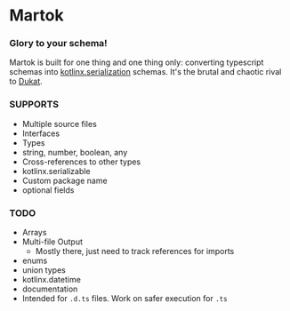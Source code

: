 Martok
==
### Glory to your schema!

Martok is built for one thing and one thing only: 
converting typescript schemas into 
[kotlinx.serialization](https://github.com/Kotlin/kotlinx.serialization) 
schemas. It's the brutal and chaotic rival to 
[Dukat](https://github.com/Kotlin/dukat).



### SUPPORTS
* Multiple source files
* Interfaces
* Types
* string, number, boolean, any
* Cross-references to other types
* kotlinx.serializable
* Custom package name
* optional fields

### TODO
* Arrays
* Multi-file Output
  * Mostly there, just need to track references for imports
* enums
* union types
* kotlinx.datetime
* documentation
* Intended for `.d.ts` files. Work on safer execution for `.ts` 
